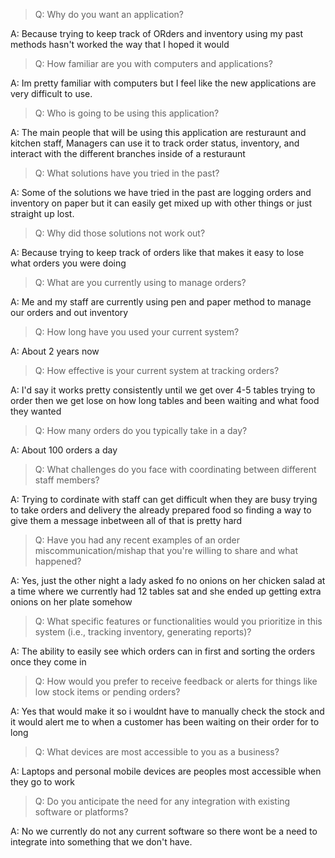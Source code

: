 > Q:  Why do you want an application?

A: Because trying to keep track of ORders and inventory using my past methods hasn't worked the way that I hoped it would

> Q:  How familiar are you with computers and applications?

A: Im pretty familiar with computers but I feel like the new applications are very difficult to use.

> Q:  Who is going to be using this application?

A: The main people that will be using this application are resturaunt and kitchen staff, Managers can use it to track order status, inventory, and interact with the different branches inside of a resturaunt

> Q:  What solutions have you tried in the past?

A: Some of the solutions we have tried in the past are logging orders and inventory on paper but it can easily get mixed up with other things or just straight up lost.

> Q:  Why did those solutions not work out?

A: Because trying to keep track of orders like that makes it easy to lose what orders you were doing

> Q:  What are you currently using to manage orders?

A: Me and my staff are currently using pen and paper method to manage our orders and out inventory

> Q:  How long have you used your current system?

A: About 2 years now

> Q:  How effective is your current system at tracking orders?

A: I'd say it works pretty consistently until we get over 4-5 tables trying to order then we get lose on how long tables and been waiting and what food they wanted

> Q:  How many orders do you typically take in a day?

A: About 100 orders a day

> Q:  What challenges do you face with coordinating between different staff members?

A: Trying to cordinate with staff can get difficult when they are busy trying to take orders and delivery the already prepared food so finding a way to give them a message inbetween all of that is pretty hard

> Q:  Have you had any recent examples of an order miscommunication/mishap that you're willing to share and what happened?

A: Yes, just the other night a lady asked fo no onions on her chicken salad at a time where we currently had 12 tables sat and she ended up getting extra onions on her plate somehow

> Q:  What specific features or functionalities would you prioritize in this system (i.e., tracking inventory, generating reports)?

A: The ability to easily see which orders can in first and sorting the orders once they come in

> Q:  How would you prefer to receive feedback or alerts for things like low stock items or pending orders?

A: Yes that would make it so i wouldnt have to manually check the stock and it would alert me to when a customer has been waiting on their order for to long

> Q:  What devices are most accessible to you as a business?

A: Laptops and personal mobile devices are peoples most accessible when they go to work

> Q:  Do you anticipate the need for any integration with existing software or platforms?

A: No we currently do not any current software so there wont be a need to integrate into something that we don't have.


